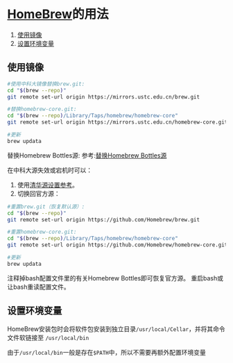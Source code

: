 # [HomeBrew](https://brew.sh/index_zh-cn)的用法 

<!-- TOC -->

1. [使用镜像](#使用镜像)
2. [设置环境变量](#设置环境变量)

<!-- /TOC -->

## 使用镜像
``` sh
#使用中科大镜像替换brew.git:
cd "$(brew --repo)"
git remote set-url origin https://mirrors.ustc.edu.cn/brew.git

#替换homebrew-core.git:
cd "$(brew --repo)/Library/Taps/homebrew/homebrew-core"
git remote set-url origin https://mirrors.ustc.edu.cn/homebrew-core.git

#更新
brew updata
```
替换Homebrew Bottles源: 参考:[替换Homebrew Bottles源](https://lug.ustc.edu.cn/wiki/mirrors/help/homebrew-bottles)


在中科大源失效或宕机时可以： 
1. 使用[清华源设置参考](https://mirrors.tuna.tsinghua.edu.cn/help/homebrew/)。 
2. 切换回官方源：
```sh
#重置brew.git（恢复默认源）:
cd "$(brew --repo)"
git remote set-url origin https://github.com/Homebrew/brew.git

#重置homebrew-core.git:
cd "$(brew --repo)/Library/Taps/homebrew/homebrew-core"
git remote set-url origin https://github.com/Homebrew/homebrew-core.git

#更新
brew updata
```
注释掉bash配置文件里的有关Homebrew Bottles即可恢复官方源。 重启bash或让bash重读配置文件。

## 设置环境变量
HomeBrew安装包时会将软件包安装到独立目录`/usr/local/Cellar`，并将其命令文件软链接至 `/usr/local/bin`

由于`/usr/local/bin`一般是存在`$PATH`中，所以不需要再额外配置环境变量